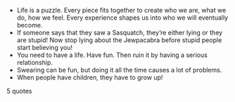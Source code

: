  - Life is a puzzle. Every piece fits together to create who we are, what we do, how we feel. Every experience shapes us into who we will eventually become.
 - If someone says that they saw a Sasquatch, they’re either lying or they are stupid! Now stop lying about the Jewpacabra before stupid people start believing you!
 - You need to have a life. Have fun. Then ruin it by having a serious relationship.
 - Swearing can be fun, but doing it all the time causes a lot of problems.
 - When people have children, they have to grow up!

5 quotes